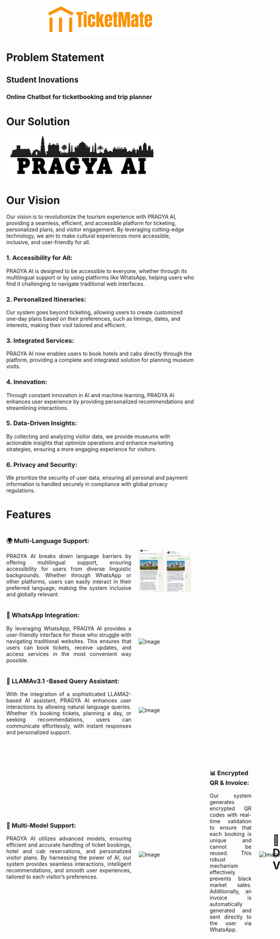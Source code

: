 
<div style="text-align: center;">
  <img src="GitHub_img/TicketMate Logo.png" alt="Our Solution" border-radius: 10px; width= 288px; height= 81px>
</div>


# Problem Statement
## Student Inovations
### Online Chatbot for ticketbooking and trip planner



# Our Solution

<img src="GitHub_img/Logo.png" width=412px; height= 115px >

# Our Vision
Our vision is to revolutionize the tourism experience with PRAGYA AI, providing a seamless, efficient, and accessible platform for ticketing, personalized plans, and visitor engagement. By leveraging cutting-edge technology, we aim to make cultural experiences more accessible, inclusive, and user-friendly for all.

### 1. Accessibility for All:
PRAGYA AI is designed to be accessible to everyone, whether through its multilingual support or by using platforms like WhatsApp, helping users who find it challenging to navigate traditional web interfaces.

### 2. Personalized Itineraries:
Our system goes beyond ticketing, allowing users to create customized one-day plans based on their preferences, such as timings, dates, and interests, making their visit tailored and efficient.

### 3. Integrated Services:
PRAGYA AI now enables users to book hotels and cabs directly through the platform, providing a complete and integrated solution for planning museum visits.

### 4. Innovation:
Through constant innovation in AI and machine learning, PRAGYA AI enhances user experience by providing personalized recommendations and streamlining interactions.

### 5. Data-Driven Insights:
By collecting and analyzing visitor data, we provide museums with actionable insights that optimize operations and enhance marketing strategies, ensuring a more engaging experience for visitors.

### 6. Privacy and Security:
We prioritize the security of user data, ensuring all personal and payment information is handled securely in compliance with global privacy regulations.


# Features

<div style="display: flex; flex-direction: row; align-items: center;">
  <div style="flex: 2 0 66.33%;">
    <!-- Left column content -->
    <h3>🌍 Multi-Language Support:</h3>
    <p style="text-align: justify;">PRAGYA AI breaks down language barriers by offering multilingual support, ensuring accessibility for users from diverse linguistic backgrounds. Whether through WhatsApp or other platforms, users can easily interact in their preferred language, making the system inclusive and globally relevant.</p>
  </div>
  <div style="flex: 1 0 33.66%; padding: 20px; padding-top: 50px;">
    <!-- Right column content (image) -->
    <img src="GitHub_img/multilingual_en.jpg" alt="Image" width=40%>                           <img src="GitHub_img/multilingual_hi.jpg" alt="Image" width=40%>
  </div>
</div>

<div style="display: flex; flex-direction: row; align-items: center;">
  <div style="flex: 2 0 66.33%;">
    <!-- Left column content -->
    <h3>📱 WhatsApp Integration:</h3>
    <p style="text-align: justify;">By leveraging WhatsApp, PRAGYA AI provides a user-friendly interface for those who struggle with navigating traditional websites. This ensures that users can book tickets, receive updates, and access services in the most convenient way possible.</p>
  </div>
  <div style="flex: 1 0 33.66%; padding: 20px; padding-top: 50px;">
    <!-- Right column content (image) -->
    <img src="src/static/img/banner/report.jpeg" alt="Image" width=100%>
  </div>
</div>

<div style="display: flex; flex-direction: row; align-items: center;">
  <div style="flex: 2 0 66.33%;">
    <!-- Left column content -->
    <h3>🧠 LLAMAv3.1 -Based Query Assistant:</h3>
    <p style="text-align: justify;">With the integration of a sophisticated LLAMA2-based AI assistant, PRAGYA AI enhances user interactions by allowing natural language queries. Whether it’s booking tickets, planning a day, or seeking recommendations, users can communicate effortlessly, with instant responses and personalized support.</p>
  </div>
  <div style="flex: 1 0 33.66%; padding: 20px; padding-top: 50px;">
    <!-- Right column content (image) -->
    <img src="src/static/img/banner/llm.jpeg" alt="Image" width=100%>
  </div>
</div>

<div style="display: flex; flex-direction: row; align-items: center;">
  <div style="flex: 2 0 66.33%;">
    <!-- Left column content -->
    <h3>🌟 Multi-Model Support:</h3>
    <p style="text-align: justify;">PRAGYA AI utilizes advanced models, ensuring efficient and accurate handling of ticket bookings, hotel and cab reservations, and personalized visitor plans. By harnessing the power of AI, our system provides seamless interactions, intelligent recommendations, and smooth user experiences, tailored to each visitor’s preferences.</p>
  </div>
  <div style="flex: 1 0 33.66%; padding: 20px; padding-top: 50px;">
    <!-- Right column content (image) -->
    <img src="src/static/img/banner/lang.jpeg" alt="Image" width=100%>
  </div>

  <div style="display: flex; flex-direction: row; align-items: center;">
  <div style="flex: 2 0 66.33%;">
    <!-- Left column content -->
    <h3>📊 Encrypted QR & Invoice:</h3>
    <p style="text-align: justify;">Our system generates encrypted QR codes with real-time validation to ensure that each booking is unique and cannot be reused. This robust mechanism effectively prevents black market sales. Additionally, an invoice is automatically generated and sent directly to the user via WhatsApp.</p>
  </div>
  <div style="flex: 1 0 33.66%; padding: 20px; padding-top: 50px;">
    <!-- Right column content (image) -->
    <img src="src/static/img/banner/lang.jpeg" alt="Image" width=100%>
  </div>
</div>

# 🌟 Demo Video
## *[Watch the Demo Video](https://youtu.be/lsNfJN4PsME)*

# Technology Stack

<table style="font-size: 30px; border-collapse: collapse; width: 100%;">
  <tr style="background-color: #212A3E;">
    <th style="padding: 10px; text-align: left; border-bottom: 2px solid #ddd;">Category</th>
    <th style="padding: 10px; text-align: left; border-bottom: 2px solid #ddd;">Technologies</th>
  </tr>
  <tr>
    <td>Frontend</td>
    <td><strong>HTML</strong>, <strong>CSS</strong></td>
  </tr>
  <tr>
    <td>Backend</td>
    <td><strong>Python</strong>, <strong>Flask</strong>, <strong>Twilio</strong>, <strong>WhatsApp</strong>, <strong>SQLite3</strong>, <strong>Llama v3.1(AI)</strong>, <strong>Chacha20(encryption)</strong></td>
  </tr>
</table>

# Future Scope

## 🎯 Personalized Booking Segmentation

<div style="text-align: justify;">
We plan to implement more advanced segmentation for booking preferences. This would allow the system to automatically identify user preferences based on previous bookings and suggest personalized itineraries, accommodation, or transport options. By accurately segmenting user choices, the system can offer a more tailored experience, enhancing visitor satisfaction and efficiency.
</div>

## 🚀 Advanced AI Techniques

<div style="text-align: justify;">
We aim to integrate advanced AI techniques such as reinforcement learning and predictive modeling to further refine recommendations and user interaction. These techniques will enable the system to adapt to user behavior in real-time, improving the accuracy of bookings, suggestions, and the overall user experience. The system will become more intuitive and responsive as it learns from each interaction.
</div>

## 🧠 Expanding Multilingual and Regional Support

<div style="text-align: justify;">
PRAGYA AI will expand its language capabilities, incorporating more regional languages and dialects. This will break down further barriers for diverse users, allowing them to interact seamlessly in their preferred language. Enhanced localization will make the system accessible to users in remote areas, broadening its reach across global markets.
</div>

## 📱 Deeper Integration with WhatsApp and Other Platforms

<div style="text-align: justify;">
Our future goal includes expanding beyond WhatsApp, integrating PRAGYA AI with more social and communication platforms like Telegram or Messenger. This will ensure users can access services via their preferred channels, further enhancing convenience and accessibility, especially for those unfamiliar with web-based systems.
</div>

## 📊 Large Dataset Collection

<div style="text-align: justify;">
we will invest in collection and preparation of a larger dataset of various tourist attractions. We can collaborate and/or partner with various private museums, art galleries, etc to offer users a wider range of leisure places. 
</div>

#

## 🚀 Team Members

- 🌟 **Chitradeep Saha**
- 🌟 **Shayamsundar Rajbanshi**
- 🌟 **Swastika Banerjee**
- 🌟 **Debanta Sidhanta**
- 🌟 **Namrata Das**
- 🌟 **Sanyaee Das**

## 👥 Our Mentors

- 👨‍🏫 **Soumyo Chatterjjee**
- 👨‍🏫 **Anindya Sen**

#
